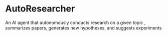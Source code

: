 # AutoResearcher
An AI agent that autonomously conducts research on a given topic , summarizes papers, generates new hypotheses, and suggests experiments 
